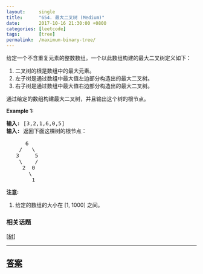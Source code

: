 ```yaml
---
layout:     single
title:      "654. 最大二叉树 (Medium)"
date:       2017-10-16 21:30:00 +0800
categories: [leetcode]
tags:       [tree]
permalink:  /maximum-binary-tree/
---
```


<p>给定一个不含重复元素的整数数组。一个以此数组构建的最大二叉树定义如下：</p>

<ol>
	<li>二叉树的根是数组中的最大元素。</li>
	<li>左子树是通过数组中最大值左边部分构造出的最大二叉树。</li>
	<li>右子树是通过数组中最大值右边部分构造出的最大二叉树。</li>
</ol>

<p>通过给定的数组构建最大二叉树，并且输出这个树的根节点。</p>

<p><strong>Example 1:</strong></p>

<pre>
<strong>输入:</strong> [3,2,1,6,0,5]
<strong>输入:</strong> 返回下面这棵树的根节点：

      6
    /   \
   3     5
    \    / 
     2  0   
       \
        1
</pre>

<p><strong>注意:</strong></p>

<ol>
	<li>给定的数组的大小在 [1, 1000] 之间。</li>
</ol>

### 相关话题
  [[树](https://github.com/openset/leetcode/tree/master/tag/tree/README.md)]

---

## [答案](https://github.com/openset/leetcode/tree/master/problems/maximum-binary-tree)
